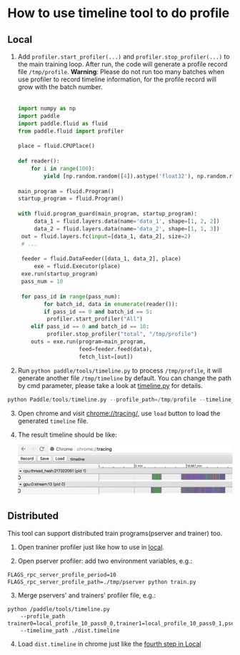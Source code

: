 # How to use timeline tool to do profile

## <span id="local">Local</span>

1. Add `profiler.start_profiler(...)` and `profiler.stop_profiler(...)` to the main training loop. After run, the code will generate a profile record file `/tmp/profile`. **Warning**: Please do not run too many batches when use profiler to record timeline information, for the profile record will grow with the batch number.

    ```python

    import numpy as np
    import paddle
    import paddle.fluid as fluid
    from paddle.fluid import profiler

    place = fluid.CPUPlace()

    def reader():
        for i in range(100):
            yield [np.random.random([4]).astype('float32'), np.random.random([3]).astype('float32')],

    main_program = fluid.Program()
    startup_program = fluid.Program()

    with fluid.program_guard(main_program, startup_program):
         data_1 = fluid.layers.data(name='data_1', shape=[1, 2, 2])
         data_2 = fluid.layers.data(name='data_2', shape=[1, 1, 3])
     out = fluid.layers.fc(input=[data_1, data_2], size=2)
     # ...

     feeder = fluid.DataFeeder([data_1, data_2], place)
         exe = fluid.Executor(place)
     exe.run(startup_program)
     pass_num = 10

     for pass_id in range(pass_num):
            for batch_id, data in enumerate(reader()):
            if pass_id == 0 and batch_id == 5:
             profiler.start_profiler("All")
        elif pass_id == 0 and batch_id == 10:
             profiler.stop_profiler("total", "/tmp/profile")
        outs = exe.run(program=main_program,
                       feed=feeder.feed(data),
                       fetch_list=[out])

    ```

2. Run `python paddle/tools/timeline.py` to process `/tmp/profile`, it will generate another
file `/tmp/timeline` by default. You can change the path by cmd parameter, please take a look at
[timeline.py](https://github.com/PaddlePaddle/Paddle/blob/develop/tools/timeline.py) for details.
```python
python Paddle/tools/timeline.py --profile_path=/tmp/profile --timeline_path=timeline
```

3. Open chrome and visit <chrome://tracing/>, use `load` button to load the generated `timeline` file.




4. The result timeline should be like:<a name="local_step_4"></a>

    ![chrome timeline](./timeline.jpeg)

## Distributed
This tool can support distributed train programs(pserver and trainer) too.

1. Open traniner profiler just like how to use in [local](#local).

2. Open pserver profiler: add two environment variables, e.g.:
```
FLAGS_rpc_server_profile_period=10 FLAGS_rpc_server_profile_path=./tmp/pserver python train.py
```

3. Merge pservers' and trainers' profiler file, e.g.:
```
python /paddle/tools/timeline.py
    --profile_path trainer0=local_profile_10_pass0_0,trainer1=local_profile_10_pass0_1,pserver0=./pserver_0,pserver1=./pserver_1
    --timeline_path ./dist.timeline
```

4. Load `dist.timeline` in chrome just like the [fourth step in Local](#local_step_4)
